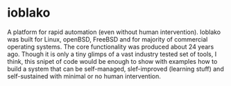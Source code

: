 # ioblako
A platform for rapid automation (even without human intervention). 
Ioblako was built for Linux, openBSD, FreeBSD and for majority of commercial operating systems. The core functionality was produced about 24 years ago.
Though it is only a tiny glimps of a vast industry tested set of tools, I think, this snipet of code would be enough to show with examples how to build a system that can be self-managed, slef-improved (learning stuff) 
and self-sustained with minimal or no human intervention.
